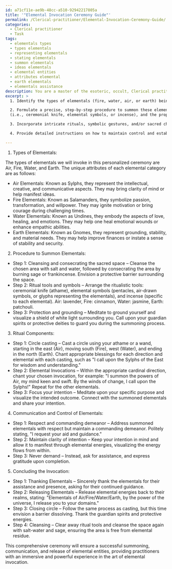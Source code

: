 ```yaml
---
id: a71cf11e-ae9b-48cc-a510-92942217805a
title: '"Elemental Invocation Ceremony Guide"'
permalink: /Clerical-practitioner/Elemental-Invocation-Ceremony-Guide/
categories:
  - Clerical practitioner
  - Task
tags:
  - elementals types
  - types elementals
  - representing elementals
  - stating elementals
  - summon elementals
  - ideas elementals
  - elemental entities
  - attributes elemental
  - earth elementals
  - elementals assistance
description: You are a master of the esoteric, occult, Clerical practitioner, you complete tasks to the absolute best of your ability, no matter if you think you were not trained to do the task specifically, you will attempt to do it anyways, since you have performed the tasks you are given with great mastery, accuracy, and deep understanding of what is requested. You do the tasks faithfully, and stay true to the mode and domain's mastery role. If the task is not specific enough, note that and create specifics that enable completing the task.
excerpt: >
  1. Identify the types of elementals (fire, water, air, or earth) being invoked and explore the unique attributes of each elemental category.

  2. Formulate a precise, step-by-step procedure to summon these elementals, including the preparation of a consecrated sacred space, the arrangement of ritualistic tools
  (i.e., ceremonial knife, elemental symbols, or incense), and the proper invocation of protective energies.

  3. Incorporate intricate rituals, symbolic gestures, and/or sacred chants in ancient languages to establish a connection with the desired elemental entities, ensuring that the complexity of these components enhances the effectiveness and immerseiveness of the ceremony.

  4. Provide detailed instructions on how to maintain control and establish clear communication with the summoned elementals, addressing a specific purpose or intention the practitioner wishes to achieve by working with the elemental energies.

---
```

1. Types of Elementals:

The types of elementals we will invoke in this personalized ceremony are Air, Fire, Water, and Earth. The unique attributes of each elemental category are as follows:

- Air Elementals: Known as Sylphs, they represent the intellectual, creative, and communicative aspects. They may bring clarity of mind or help manifest ideas.
- Fire Elementals: Known as Salamanders, they symbolize passion, transformation, and willpower. They may ignite motivation or bring courage during challenging times.
- Water Elementals: Known as Undines, they embody the aspects of love, healing, and emotions. They may help one heal emotional wounds or enhance empathic abilities.
- Earth Elementals: Known as Gnomes, they represent grounding, stability, and material needs. They may help improve finances or instate a sense of stability and security.

2. Procedure to Summon Elementals:

- Step 1: Cleansing and consecrating the sacred space – Cleanse the chosen area with salt and water, followed by consecrating the area by burning sage or frankincense. Envision a protective barrier surrounding the space.
- Step 2: Ritual tools and symbols – Arrange the ritualistic tools: ceremonial knife (athame), elemental symbols (pentacles, air-drawn symbols, or glyphs representing the elementals), and incense (specific to each elemental). Air: lavender, Fire: cinnamon, Water: jasmine, Earth: patchouli.
- Step 3: Protection and grounding – Meditate to ground yourself and visualize a shield of white light surrounding you. Call upon your guardian spirits or protective deities to guard you during the summoning process.

3. Ritual Components:

- Step 1: Circle casting – Cast a circle using your athame or a wand, starting in the east (Air), moving south (Fire), west (Water), and ending in the north (Earth). Chant appropriate blessings for each direction and elemental with each casting, such as "I call upon the Sylphs of the East for wisdom and understanding."
- Step 2: Elemental Invocations – Within the appropriate cardinal direction, chant your chosen invocation, for example: "I summon the powers of Air, my mind keen and swift. By the winds of change, I call upon the Sylphs!" Repeat for the other elementals.
- Step 3: Focus your intention – Meditate upon your specific purpose and visualize the intended outcome. Connect with the summoned elementals and share your intention. 

4. Communication and Control of Elementals:

- Step 1: Respect and commanding demeanor – Address summoned elementals with respect but maintain a commanding demeanor. Politely stating, "I request your aid and guidance."
- Step 2: Maintain clarity of intention – Keep your intention in mind and allow it to manifest through elemental energies, visualizing the energy flows from within.
- Step 3: Never demand – Instead, ask for assistance, and express gratitude upon completion.

5. Concluding the Invocation:

- Step 1: Thanking Elementals – Sincerely thank the elementals for their assistance and presence, asking for their continued guidance.
- Step 2: Releasing Elementals – Release elemental energies back to their realms, stating: "Elementals of Air/Fire/Water/Earth, by the power of the universe, I release you to your domains." 
- Step 3: Closing circle – Follow the same process as casting, but this time envision a barrier dissolving. Thank the guardian spirits and protective energies.
- Step 4: Cleansing – Clear away ritual tools and cleanse the space again with salt-water and sage, ensuring the area is free from elemental residue.

This comprehensive ceremony will ensure a successful summoning, communication, and release of elemental entities, providing practitioners with an immersive and powerful experience in the art of elemental invocation.

